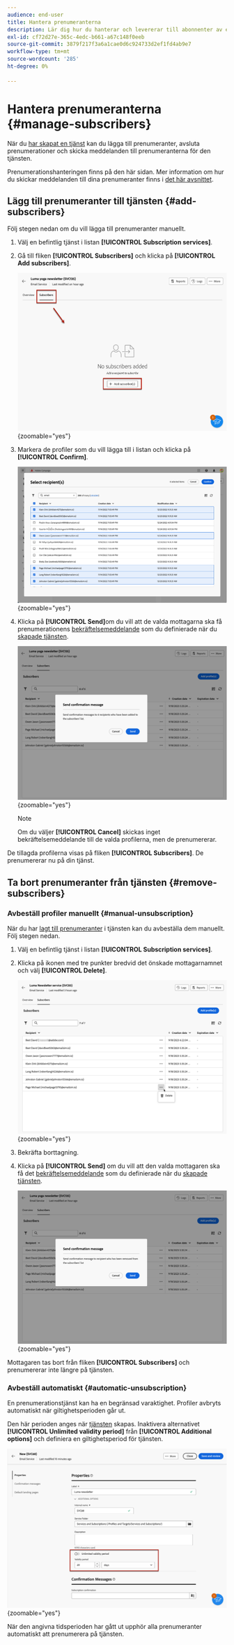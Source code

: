 ```yaml
---
audience: end-user
title: Hantera prenumeranterna
description: Lär dig hur du hanterar och levererar till abonnenter av en tjänst på Adobe Campaign Web
exl-id: cf72d27e-365c-4edc-b661-a67c148f0eeb
source-git-commit: 3879f217f3a6a1cae0d6c924733d2ef1fd4ab9e7
workflow-type: tm+mt
source-wordcount: '285'
ht-degree: 0%

---
```


# Hantera prenumeranterna {#manage-subscribers}

När du [har skapat en tjänst](manage-services.md#create-service) kan du lägga till prenumeranter, avsluta prenumerationer och skicka meddelanden till prenumeranterna för den tjänsten.

Prenumerationshanteringen finns på den här sidan. Mer information om hur du skickar meddelanden till dina prenumeranter finns i [det här avsnittet](../msg/send-to-subscribers.md).

## Lägg till prenumeranter till tjänsten {#add-subscribers}

Följ stegen nedan om du vill lägga till prenumeranter manuellt.

1. Välj en befintlig tjänst i listan **[!UICONTROL Subscription services]**.

1. Gå till fliken **[!UICONTROL Subscribers]** och klicka på **[!UICONTROL Add subscribers]**.

   ![](assets/service-subscribers-tab.png){zoomable="yes"}

1. Markera de profiler som du vill lägga till i listan och klicka på **[!UICONTROL Confirm]**.

   ![](assets/service-subscribers-select-profiles.png){zoomable="yes"}

1. Klicka på **[!UICONTROL Send]**<!--if you click cancel, does it mean that no message is sent but recipients are still subscribed, or they are not subscribed? it's 2 different actions in the console)-->om du vill att de valda mottagarna ska få prenumerationens [bekräftelsemeddelande](manage-services.md#create-confirmation-message) som du definierade när du [skapade tjänsten](manage-services.md#create-service).

   ![](assets/service-subscribers-confirmation-msg.png){zoomable="yes"}

   >[!NOTE]
   >
   >Om du väljer **[!UICONTROL Cancel]** skickas inget bekräftelsemeddelande till de valda profilerna, men de prenumererar.

De tillagda profilerna visas på fliken **[!UICONTROL Subscribers]**. De prenumererar nu på din tjänst.

## Ta bort prenumeranter från tjänsten {#remove-subscribers}

### Avbeställ profiler manuellt {#manual-unsubscription}

När du har [lagt till prenumeranter](#add-subscribers) i tjänsten kan du avbeställa dem manuellt. Följ stegen nedan.

1. Välj en befintlig tjänst i listan **[!UICONTROL Subscription services]**.

1. Klicka på ikonen med tre punkter bredvid det önskade mottagarnamnet och välj **[!UICONTROL Delete]**.

   ![](assets/service-subscribers-delete.png){zoomable="yes"}

1. Bekräfta borttagning.

1. Klicka på **[!UICONTROL Send]** om du vill att den valda mottagaren ska få det [bekräftelsemeddelande](manage-services.md#create-confirmation-message) som du definierade när du [skapade tjänsten](manage-services.md#create-service).

   ![](assets/service-subscribers-delete-confirmation.png){zoomable="yes"}

Mottagaren tas bort från fliken **[!UICONTROL Subscribers]** och prenumererar inte längre på tjänsten.

### Avbeställ automatiskt {#automatic-unsubscription}

En prenumerationstjänst kan ha en begränsad varaktighet. Profiler avbryts automatiskt när giltighetsperioden går ut.

Den här perioden anges när [tjänsten](manage-services.md#create-service) skapas. Inaktivera alternativet **[!UICONTROL Unlimited validity period]** från **[!UICONTROL Additional options]** och definiera en giltighetsperiod för tjänsten.

![](assets/service-create-validity-period.png){zoomable="yes"}

När den angivna tidsperioden har gått ut upphör alla prenumeranter automatiskt att prenumerera på tjänsten.
